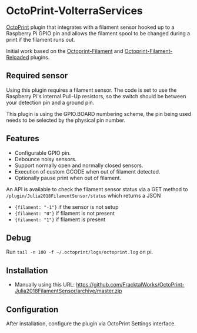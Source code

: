# OctoPrint-VolterraServices
[OctoPrint](http://octoprint.org/) plugin that integrates with a filament sensor hooked up to a Raspberry Pi GPIO pin and allows the filament spool to be changed during a print if the filament runs out.

Initial work based on the [Octoprint-Filament](https://github.com/MoonshineSG/Octoprint-Filament) and [Octoprint-Filament-Reloaded](https://github.com/kontakt/Octoprint-Filament-Reloaded) plugins.

## Required sensor

Using this plugin requires a filament sensor. The code is set to use the Raspberry Pi's internal Pull-Up resistors, so the switch should be between your detection pin and a ground pin.

This plugin is using the GPIO.BOARD numbering scheme, the pin being used needs to be selected by the physical pin number.

## Features

* Configurable GPIO pin.
* Debounce noisy sensors.
* Support normally open and normally closed sensors.
* Execution of custom GCODE when out of filament detected.
* Optionally pause print when out of filament.

An API is available to check the filament sensor status via a GET method to `/plugin/Julia2018FilamentSensor/status` which returns a JSON

* `{filament: "-1"}` if the sensor is not setup
* `{filament: "0"}` if filament is not present
* `{filament: "1"}` if filament is present

## Debug 

Run `tail -n 100 -f ~/.octoprint/logs/octoprint.log` on pi.

## Installation

* Manually using this URL: https://github.com/FracktalWorks/OctoPrint-Julia2018FilamentSensor/archive/master.zip

## Configuration

After installation, configure the plugin via OctoPrint Settings interface.
